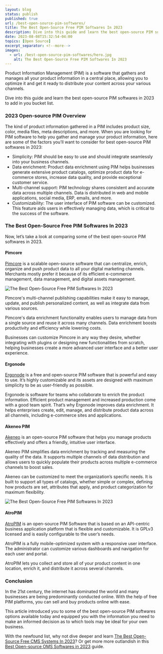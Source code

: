 ```yaml
---
layout: blog
status: publish
published: true
url: /best-open-source-pim-softwares/
title: The Best Open-Source Free PIM Softwares In 2023
description: Dive into this guide and learn the best open-source PIM softwares in 2023 to add in you bucket list.
date: 2023-08-08T15:32:54-04:00
topics: [Open Source]
excerpt_separator: <!--more-->
images:
  - url: /best-open-source-pim-softwares/hero.jpg
    alt: The Best Open-Source Free PIM Softwares In 2023
---
```


Product Information Management (PIM) is a software that gathers and manages all your product information in a central place, allowing you to optimize it and get it ready to distribute your content across your various channels. 

Dive into this guide and learn the best open-source PIM softwares in 2023 to add in you bucket list.
<!--more-->

### 2023 Open-source PIM Overview

The kind of product information gathered in a PIM includes product size, color, media files, meta descriptions, and more. When you are looking for PIM software to help you gather and manage your product information, here are some of the factors you’ll want to consider for best open-source PIM softwares in 2023:

- Simplicity: PIM should be easy to use and should integrate seamlessly into your business channels.
- Data enrichment: Product data enrichment using PIM helps businesses generate extensive product catalogs, optimize product data for e-commerce stores, increase data quality, and provide exceptional customer service.
- Multi-channel support: PIM technology shares consistent and accurate data across multiple channels. Data is distributed in web and mobile applications, social media, ERP, emails, and more.
- Customizability: The user interface of PIM software can be customized. This feature aids users in effectively managing data, which is critical to the success of the software.

### The Best Open-Source Free PIM Softwares In 2023

Now, let’s take a look at comparing some of the best open-source PIM softwares in 2023.

#### Pimcore

[Pimcore](https://pimcore.com/docs/pimcore/current/) is a scalable open-source software that can centralize, enrich, organize and push product data to all your digital marketing channels. Merchants mostly prefer it because of its efficient e-commerce management, data management, and digital assets management.

![The Best Open-Source Free PIM Softwares In 2023](/best-open-source-pim-softwares/pimcore-best-open-source-pim-softwares-in-2023.jpg)

Pimcore's multi-channel publishing capabilities make it easy to manage, update, and publish personalized content, as well as integrate data from various sources.

Pimcore's data enrichment functionality enables users to manage data from a single source and reuse it across many channels. Data enrichment boosts productivity and efficiency while lowering costs.

Businesses can customize Pimcore in any way they desire, whether integrating with plugins or designing new functionalities from scratch, helping businesses create a more advanced user interface and a better user experience.

#### Ergonode

[Ergonode](https://docs.ergonode.com/#/) is a free and open-source PIM software that is powerful and easy to use. It’s highly customizable and its assets are designed with maximum simplicity to be as user-friendly as possible.

Ergonode is software for teams who collaborate to enrich the product information. Efficient product management and increased production come with a good team spirit. That’s why Ergonode improves data enrichment. It helps enterprises create, edit, manage, and distribute product data across all channels, including e-commerce sites and applications.

#### Akeneo PIM

[Akeneo](https://www.akeneo.com/) is an open-source PIM software that helps you manage products effectively and offers a friendly, intuitive user interface.

Akeneo PIM simplifies data enrichment by tracking and measuring the quality of the data. It supports multiple channels of data distribution and allows users to quickly populate their products across multiple e-commerce channels to boost sales.

Akeneo can be customized to meet the organization’s specific needs. It is built to support all types of catalogs, whether simple or complex, defining how products are set, attributes that apply, and product categorization for maximum flexibility.

![The Best Open-Source Free PIM Softwares In 2023](/best-open-source-pim-softwares/akeneo-best-open-source-pim-softwares-in-2023.jpg)

#### AtroPIM

[AtroPIM](https://atropim.com/) is an open-source PIM Software that is based on an API-centric business application platform that is flexible and customizable. It is GPLv3 licensed and is easily configurable to the user’s needs.

AtroPIM is a fully mobile-optimized system with a responsive user interface. The administrator can customize various dashboards and navigation for each user and portal.

AtroPIM lets you collect and store all of your product content in one location, enrich it, and distribute it across several channels.

### Conclusion

In the 21st century, the internet has dominated the world and many businesses are being predominantly conducted online. With the help of free PIM platforms, you can sell and buy products online with ease.

This article introduced you to some of the best open-source PIM softwares options available today and equipped you with the information you need to make an informed decision as to which tools may be ideal for your own business. 

With the newfound list, why not dive deeper and learn [The Best Open-Source Free CMS Systems In 2023](https://guruspedia.com/best-open-source-headless-cms-systems/)? Or get more more outlandish in this [Best Open-source OMS Softwares in 2023](https://guruspedia.com/best-open-source-oms-softwares/) guide.